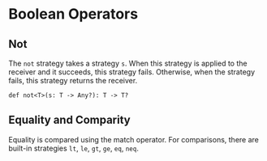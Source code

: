 # Boolean Operators

## Not
The `not` strategy takes a strategy `s`. When this strategy is applied
to the receiver and it succeeds, this strategy fails.
Otherwise, when the strategy fails, this strategy returns the receiver.

```tego
def not<T>(s: T -> Any?): T -> T?
```

## Equality and Comparity
Equality is compared using the match operator. For comparisons,
there are built-in strategies `lt`, `le`, `gt`, `ge`, `eq`, `neq`.